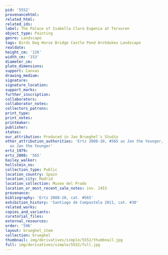 ```yaml
---
pid: '5552'
provenancehtml:
related_html:
related_ids:
label: The Palace of Isabella Clara Eugenia at Tervuren
object_type: Painting
genre: Landscape
tags: Birds Dog Horse Bridge Castle Pond Archdukes Landscape
realdate:
height_cm: '126'
width_cm: '153'
diameter_cm:
plate_dimensions:
support: Canvas
drawing_medium:
signature:
signature_location:
support_marks:
further_inscription:
collaborators:
collaborator_notes:
collectors_patrons:
print_type:
print_notes:
printmaker:
publisher:
states:
our_attribution: Produced in Jan Brueghel's Studio
other_attribution_authorities: 'Ertz 2008-10, #565 as Jan the Younger, Honig Database
  as Jan the Younger'
ertz_1979:
ertz_2008: '565'
bailey_walker:
hollstein_no:
collection_type: Public
location_country: Spain
location_city: Madrid
location_collection: Museo del Prado
location_or_most_recent_sale_notes: inv. 1453
provenance:
bibliography: 'Ertz 2008-10, cat. #565'
exhibition_history: 'Santiago de Compostela 2011, cat. #30'
related_works:
copies_and_variants:
curatorial_files:
external_resources:
order: '596'
layout: brueghel_item
collection: brueghel
thumbnail: img/derivatives/simple/5552/thumbnail.jpg
full: img/derivatives/simple/5552/full.jpg
---
```

